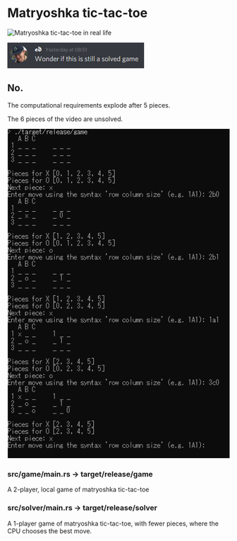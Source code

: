 # Matryoshka tic-tac-toe

![Matryoshka tic-tac-toe in real life](media/matryoshka-tic-tac-toe.gif)

![Wonder if this is still a solved game](media/ed.png)

## No.

The computational requirements explode after 5 pieces.

The 6 pieces of the video are unsolved.

![Example game](media/example-game.png)

### src/game/main.rs -> target/release/game

A 2-player, local game of matryoshka tic-tac-toe

### src/solver/main.rs -> target/release/solver

A 1-player game of matryoshka tic-tac-toe, with fewer pieces, where the CPU chooses the best move.
